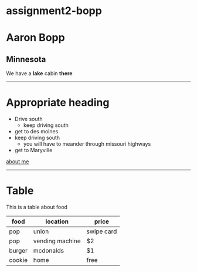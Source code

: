 # assignment2-bopp
# Aaron Bopp
## Minnesota
We have a **lake** cabin **there**

---

# Appropriate heading
- Drive south
    - keep driving south    
- get to des moines
- keep driving south
    - you will have to meander through missouri highways
- get to Maryville

[about me](AboutMe.md)

--- 

# Table

This is a table about food

| food   | location        | price      |
| ------ | --------------- | ---------- |
| pop    | union           | swipe card |
| pop    | vending machine | $2         |
| burger | mcdonalds       | $1         |
| cookie | home            | free       | 